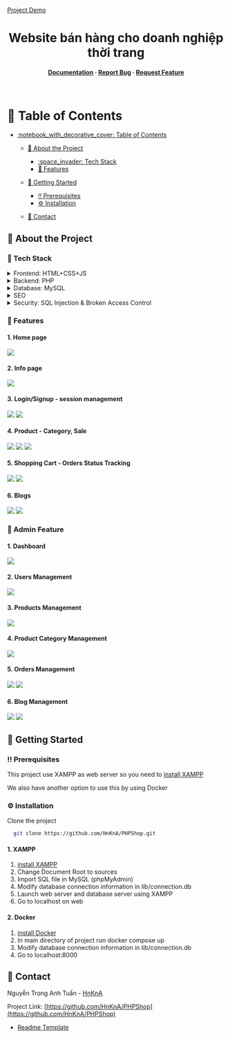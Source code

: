 
<a href="http://phpshop.click/">Project Demo</a>

<div align="center">

  <h1>Website bán hàng cho doanh nghiệp thời trang</h1>
  
<h4>
    <a href="https://github.com/HnKnA/PHPShop">Documentation</a>
  <span> · </span>
    <a href="https://github.com/HnKnA/PHPShop/issues/">Report Bug</a>
  <span> · </span>
    <a href="https://github.com/HnKnA/PHPShop/issues/">Request Feature</a>
  </h4>
</div>

<br />

<!-- Table of Contents -->
# :notebook_with_decorative_cover: Table of Contents

- [:notebook\_with\_decorative\_cover: Table of Contents](#notebook_with_decorative_cover-table-of-contents)
  - [:star2: About the Project](#star2-about-the-project)

    - [:space\_invader: Tech Stack](#space_invader-tech-stack)
    - [:dart: Features](#dart-features)

  - [:toolbox: Getting Started](#toolbox-getting-started)
    - [:bangbang: Prerequisites](#bangbang-prerequisites)
    - [:gear: Installation](#gear-installation)
  - [:handshake: Contact](#handshake-contact)


  

<!-- About the Project -->
## :star2: About the Project

###

### :space_invader: Tech Stack

<details>
  <summary>Frontend: HTML+CSS+JS</summary>
  <ul> 
    <li>jQuerry</li>
    <li>Bootstrap</li>
    <li>AdminLTE</li>
    <li>DataTable</li>
    <li>CKeditor</li>
  </ul>
</details>

<details>
  <summary>Backend: PHP</summary>
    <ul> 
    <li>MVC architecture</li>
    <li>Singleton Pattern - DB connection</li>
    <li>Image Upload</li>
  </ul>
</details>

<details>
  <summary>Database: MySQL</summary>
</details>

<details>
  <summary>SEO</summary>
    <ul> 
        <li>rewrite url</li>
        <li>slug-url</li>
  </ul>
</details>

<details>
  <summary>Security: SQL Injection & Broken Access Control</summary>
</details>

<!-- Features -->
### :dart: Features

#### 1. Home page
<image src = "images/user/dashboard-0.png">

#### 2. Info page
<image src = "images/user/info-0.png">

#### 3. Login/Signup - session management
<image src = "images/user/login.png">
<image src = "images/user/register.png">

#### 4. Product - Category, Sale
<image src = "images/products/1_1.png">
<image src = "images/products/6_1.png">
<image src = "images/user/nonUserProductsDetail2.png">

#### 5. Shopping Cart - Orders Status Tracking
<image src = "images/products/8_1.png">
<image src = "images/products/a2.png">

#### 6. Blogs
<image src = "images/products/8_1.png">
<image src = "images/products/8_1.png">


<!-- Features -->
### :dart: Admin Feature
#### 1. Dashboard
<image src = "images/admin/dashboard_1.png">

#### 2. Users Management
<image src = "images/admin/user_all.png">

#### 3. Products Management
<image src = "images/admin/products_all.png">

#### 4. Product Category Management
<image src = "images/admin/category.png">

#### 5. Orders Management
<image src = "images/admin/orders.png">
<image src = "images/admin/order_detail.png">

#### 6. Blog Management
<image src = "images/admin/posts.png">
<image src = "images/admin/post_edit.png">



<!-- Getting Started -->
## 	:toolbox: Getting Started

<!-- Prerequisites -->
### :bangbang: Prerequisites

This project use XAMPP as web server so you need to 
[install XAMPP](https://sourceforge.net/projects/xampp/files/XAMPP%20Windows/8.0.28/xampp-windows-x64-8.0.28-0-VS16-installer.exe/download)

We also have another option to use this by using Docker

<!-- Installation -->
### :gear: Installation
Clone the project

```bash
  git clone https://github.com/HnKnA/PHPShop.git
```


#### 1. XAMPP
1. [install XAMPP](https://sourceforge.net/projects/xampp/files/XAMPP%20Windows/8.0.28/xampp-windows-x64-8.0.28-0-VS16-installer.exe/download)
2. Change Document Root to sources
3. Import SQL file in MySQL (phpMyAdmin)
4. Modify database connection information in lib/connection.db
5. Launch web server and database server using XAMPP
6. Go to localhost on web

#### 2. Docker
1. [install Docker](https://www.docker.com/)
2. In main directory of project run docker compose up
3. Modify database connection information in lib/connection.db
4. Go to localhost:8000



<!-- Contact -->
## :handshake: Contact

Nguyễn Trọng Anh Tuấn - [HnKnA](https://github.com/HnKnA)

Project Link: [https://github.com/HnKnA/PHPShop](https://github.com/HnKnA/PHPShop)

 - [Readme Template](https://github.com/othneildrew/Best-README-Template)



